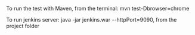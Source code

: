 To run the test with Maven, from the terminal:
     mvn test-Dbrowser=chrome

To run jenkins server: java -jar jenkins.war --httpPort=9090,
from the project folder

